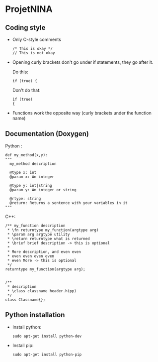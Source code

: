 # ProjetNINA

## Coding style

- Only C-style comments

  ```
  /* This is okay */
  // This is not okay
  ```

- Opening curly brackets don't go under if statements, they go after it.

  Do this:

  ```
  if (true) {   
  ```

  Don't do that:

  ```
  if (true)
  {
  ```

- Functions work the opposite way (curly brackets under the function name)

## Documentation (Doxygen)

Python :
  ```
  def my_method(x,y):
  """
    my_method description

    @type x: int
    @param x: An integer

    @type y: int|string
    @param y: An integer or string

    @rtype: string
    @return: Returns a sentence with your variables in it
  """
  ```

C++:
  
  ```
  /** my_function description
   * \fn returntype my_function(argtype arg)
   * \param arg argtype utility
   * \return returntype what is returned
   * \brief brief description -> this is optional
   * 
   * More description, and even even
   * even even even even
   * even More -> this is optional
   */
  returntype my_function(argtype arg);


  /** 
   * description 
   * \class classname header.h(pp)
   */
  class Classname{};
  ```
  
## Python installation

- Install python:
    ```
    sudo apt-get install python-dev
    ```

- Install pip:
    ```
    sudo apt-get install python-pip
    ```
